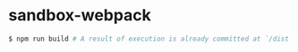 # sandbox-webpack

```sh
$ npm run build # A result of execution is already committed at `/dist` directory
```
